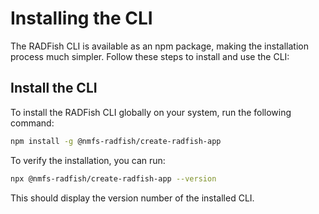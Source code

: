 # Installing the CLI

The RADFish CLI is available as an npm package, making the installation process much simpler. Follow these steps to install and use the CLI:

## Install the CLI

To install the RADFish CLI globally on your system, run the following command:

```bash
npm install -g @nmfs-radfish/create-radfish-app
```

To verify the installation, you can run:

```bash
npx @nmfs-radfish/create-radfish-app --version
```

This should display the version number of the installed CLI.

